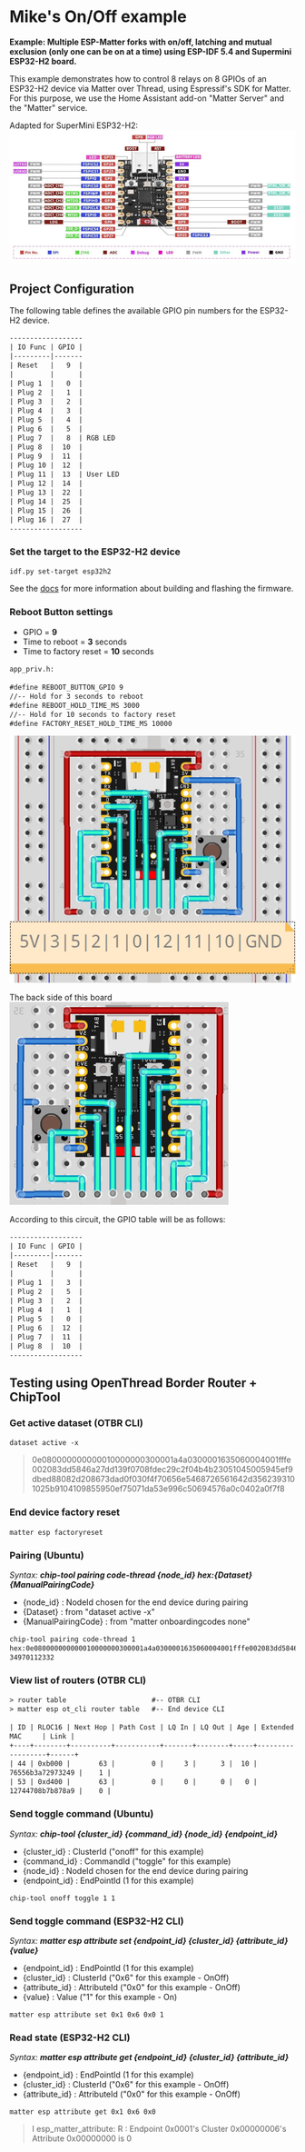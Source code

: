 # Mike's On/Off example

**Example: Multiple ESP-Matter forks with on/off, latching and mutual exclusion (only one can be on at a time) using ESP-IDF 5.4 and Supermini ESP32-H2 board.**  
  
This example demonstrates how to control 8 relays on 8 GPIOs of an ESP32-H2 device via Matter over Thread, using Espressif's SDK for Matter.  
For this purpose, we use the Home Assistant add-on "Matter Server" and the "Matter" service.  
  
Adapted for SuperMini ESP32-H2:  
![](esp32h2.jpg)  

## Project Configuration
The following table defines the available GPIO pin numbers for the ESP32-H2 device.
~~~
------------------
| IO Func | GPIO |
|---------|-------
| Reset   |   9  |
|         |      |
| Plug 1  |   0  |
| Plug 2  |   1  |
| Plug 3  |   2  |
| Plug 4  |   3  |
| Plug 5  |   4  |
| Plug 6  |   5  |
| Plug 7  |   8  | RGB LED
| Plug 8  |  10  |
| Plug 9  |  11  |
| Plug 10 |  12  |
| Plug 11 |  13  | User LED
| Plug 12 |  14  |
| Plug 13 |  22  |
| Plug 14 |  25  |
| Plug 15 |  26  |
| Plug 16 |  27  |
------------------
~~~
  
### Set the target to the ESP32-H2 device
~~~
idf.py set-target esp32h2
~~~

See the [docs](https://docs.espressif.com/projects/esp-matter/en/latest/esp32/developing.html) for more information about building and flashing the firmware.  
  
### Reboot Button settings
- GPIO = **9**
- Time to reboot = **3** seconds
- Time to factory reset = **10** seconds

~~~
app_priv.h:

#define REBOOT_BUTTON_GPIO 9
//-- Hold for 3 seconds to reboot
#define REBOOT_HOLD_TIME_MS 3000
//-- Hold for 10 seconds to factory reset
#define FACTORY_RESET_HOLD_TIME_MS 10000
~~~

![](esp32h2_8relays.jpg)  
  
The back side of this board  
![](esp32h2_8relays_back.jpg)  
  
According to this circuit, the GPIO table will be as follows:  
~~~
------------------
| IO Func | GPIO |
|---------|-------
| Reset   |   9  |
|         |      |
| Plug 1  |   3  |
| Plug 2  |   5  |
| Plug 3  |   2  |
| Plug 4  |   1  |
| Plug 5  |   0  |
| Plug 6  |  12  |
| Plug 7  |  11  |
| Plug 8  |  10  |
------------------
~~~
  
## Testing using OpenThread Border Router + ChipTool

### Get active dataset (OTBR CLI)
~~~
dataset active -x
~~~
> 0e080000000000010000000300001a4a0300001635060004001fffe002083dd5846a27dd139f0708fdec29c2f04b4b23051045005945ef9dbed88082d208673dad0f030f4f70656e5468726561642d3562393101025b9104109855950ef75071da53e996c50694576a0c0402a0f7f8

### End device factory reset
~~~
matter esp factoryreset
~~~

### Pairing (Ubuntu)
*Syntax:* ***chip-tool pairing code-thread {node_id} hex:{Dataset} {ManualPairingCode}***  
- {node_id} : NodeId chosen for the end device during pairing  
- {Dataset} : from "dataset active -x"  
- {ManualPairingCode} : from "matter onboardingcodes none"  
~~~
chip-tool pairing code-thread 1 hex:0e080000000000010000000300001a4a0300001635060004001fffe002083dd5846a27dd139f0708fdec29c2f04b4b23051045005945ef9dbed88082d208673dad0f030f4f70656e5468726561642d3562393101025b9104109855950ef75071da53e996c50694576a0c0402a0f7f8 34970112332
~~~

### View list of routers (OTBR CLI)
~~~
> router table                     #-- OTBR CLI
> matter esp ot_cli router table   #-- End device CLI

| ID | RLOC16 | Next Hop | Path Cost | LQ In | LQ Out | Age | Extended MAC     | Link |
+----+--------+----------+-----------+-------+--------+-----+------------------+------+
| 44 | 0xb000 |       63 |         0 |     3 |      3 |  10 | 76556b3a72973249 |    1 |
| 53 | 0xd400 |       63 |         0 |     0 |      0 |   0 | 12744708b7b878a9 |    0 |
~~~

### Send toggle command (Ubuntu)
*Syntax:* ***chip-tool {cluster_id} {command_id} {node_id} {endpoint_id}***  
- {cluster_id} : ClusterId ("onoff" for this example)  
- {command_id} : CommandId ("toggle" for this example)  
- {node_id} : NodeId chosen for the end device during pairing  
- {endpoint_id} : EndPointId (1 for this example)  
~~~
chip-tool onoff toggle 1 1
~~~

### Send toggle command (ESP32-H2 CLI)
*Syntax:* ***matter esp attribute set {endpoint_id} {cluster_id} {attribute_id} {value}***  
- {endpoint_id} : EndPointId (1 for this example)  
- {cluster_id} : ClusterId ("0x6" for this example - OnOff)  
- {attribute_id} : AttributeId ("0x0" for this example - OnOff)  
- {value} : Value ("1" for this example - On)  
~~~
matter esp attribute set 0x1 0x6 0x0 1
~~~


### Read state (ESP32-H2 CLI)
*Syntax:* ***matter esp attribute get {endpoint_id} {cluster_id} {attribute_id}***  
- {endpoint_id} : EndPointId (1 for this example)  
- {cluster_id} : ClusterId ("0x6" for this example - OnOff)  
- {attribute_id} : AttributeId ("0x0" for this example - OnOff)  
~~~
matter esp attribute get 0x1 0x6 0x0
~~~
> I esp_matter_attribute: R : Endpoint 0x0001's Cluster 0x00000006's Attribute 0x00000000 is 0
